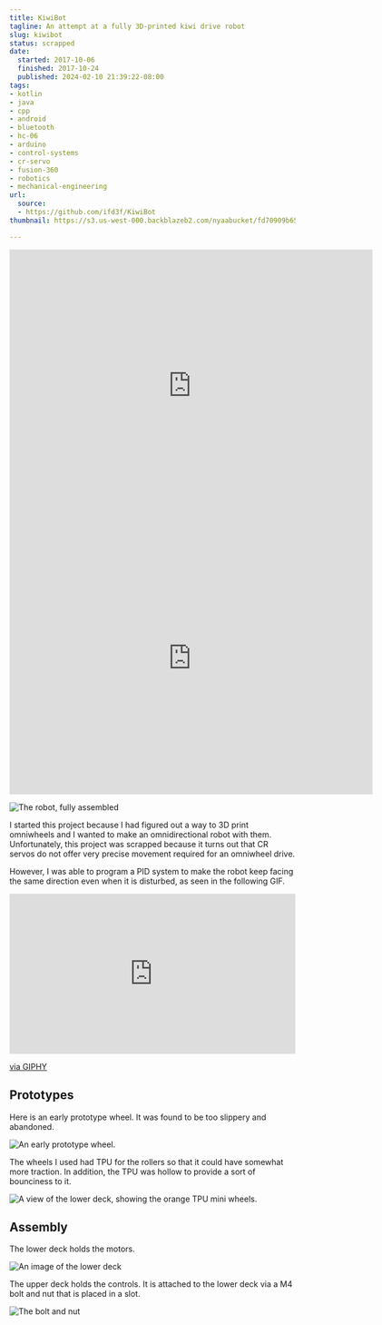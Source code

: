 ```yaml
---
title: KiwiBot
tagline: An attempt at a fully 3D-printed kiwi drive robot
slug: kiwibot
status: scrapped
date:
  started: 2017-10-06
  finished: 2017-10-24
  published: 2024-02-10 21:39:22-08:00
tags:
- kotlin
- java
- cpp
- android
- bluetooth
- hc-06
- arduino
- control-systems
- cr-servo
- fusion-360
- robotics
- mechanical-engineering
url:
  source:
  - https://github.com/ifd3f/KiwiBot
thumbnail: https://s3.us-west-000.backblazeb2.com/nyaabucket/fd70909b65df3a9461d16a009c790bacf13c826f07eea0e7c688e6f23005e292/kiwibot-thumb.jpg

---
```


<iframe src="https://myhub.autodesk360.com/ue28d9dcb/shares/public/SH56a43QTfd62c1cd968eb1efe20e185a001?mode=embed" width="640" height="480" allowfullscreen="true" webkitallowfullscreen="true" mozallowfullscreen="true"  frameborder="0"></iframe>

<iframe src="https://myhub.autodesk360.com/ue28d9dcb/shares/public/SH56a43QTfd62c1cd968deeb555105c15399?mode=embed" width="640" height="480" allowfullscreen="true" webkitallowfullscreen="true" mozallowfullscreen="true"  frameborder="0"></iframe>

![The robot, fully assembled](https://s3.us-west-000.backblazeb2.com/nyaabucket/e0f148da21cae912b71935617624b4cc83de15f7236dd33f7a0a2c66eca80406/kiwibot-raw.jpg)

I started this project because I had figured out a way to 3D print omniwheels
and I wanted to make an omnidirectional robot with them. Unfortunately, this
project was scrapped because it turns out that CR servos do not offer very
precise movement required for an omniwheel drive.

However, I was able to program a PID system to make the robot keep facing the
same direction even when it is disturbed, as seen in the following GIF.

<div style="width:100%;height:0;padding-bottom:56%;position:relative;"><iframe src="https://giphy.com/embed/Js2rsqtkQ4EMXftQDa" width="100%" height="100%" style="position:absolute" frameBorder="0" class="giphy-embed" allowFullScreen></iframe></div><p><a href="https://giphy.com/gifs/Js2rsqtkQ4EMXftQDa">via GIPHY</a></p>

## Prototypes

Here is an early prototype wheel. It was found to be too slippery and abandoned.

![An early prototype wheel.](https://s3.us-west-000.backblazeb2.com/nyaabucket/69dc6695244a6b6b087cfd2f292d24583956f386707eac819c3654f572cc6a5e/wheel-proto1.jpg)

The wheels I used had TPU for the rollers so that it could have somewhat more
traction. In addition, the TPU was hollow to provide a sort of bounciness to it.

![A view of the lower deck, showing the orange TPU mini wheels.](https://s3.us-west-000.backblazeb2.com/nyaabucket/c75a8b9964ac123aa181fb0f4da45b9b46cdcf8261412dd924947def2a049b91/lower-deck-assembled.jpg)

## Assembly

The lower deck holds the motors.

![An image of the lower deck](https://s3.us-west-000.backblazeb2.com/nyaabucket/d753cef25321fbeddf1b942276a14252be979836f4b43a241888605f1e650c91/lower-deck.jpg)

The upper deck holds the controls. It is attached to the lower deck via a M4
bolt and nut that is placed in a slot.

![The bolt and nut](https://s3.us-west-000.backblazeb2.com/nyaabucket/2e7fd748b0c1355f7e6d0770436ec90cc7c95015c0dfbf15eeb3f2c0731f03ff/bolt-assembly-detail.jpg)